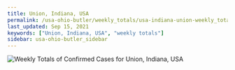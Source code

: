 ```yaml
---
title: Union, Indiana, USA
permalink: /usa-ohio-butler/weekly_totals/usa-indiana-union-weekly_totals.html
last_updated: Sep 15, 2021
keywords: ["Union, Indiana, USA", "weekly totals"]
sidebar: usa-ohio-butler_sidebar
---
```


![Weekly Totals of Confirmed Cases for Union, Indiana, USA](/covid_tracker/images/graphs/usa-indiana-union-weekly_totals_graph.png)
